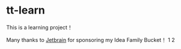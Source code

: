 # tt-learn
This is a learning project！

Many thanks to  [Jetbrain](https://www.jetbrains.com/?from=windows) for sponsoring my Idea Family Bucket！
1
2
